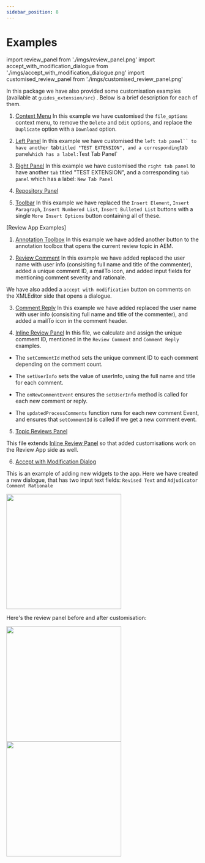 ```yaml
---
sidebar_position: 8
---
```


# Examples

import review_panel from './imgs/review_panel.png'
import accept_with_modification_dialogue from './imgs/accept_with_modification_dialogue.png'
import customised_review_panel from './imgs/customised_review_panel.png'

In this package we have also provided some customisation examples (available at `guides_extension/src`) . Below is a brief description for each of them.

1. [Context Menu](./../../src/file_options.ts)
In this example we have customised the `file_options` context menu, to remove the `Delete` and `Edit` options, and replace the `Duplicate` option with a `Download` option.

2. [Left Panel](../../src/left_panel_container.ts)
In this example we have customised the `left tab panel`` to have another `tab` titled "TEST EXTENSION", and a corresponding `tab panel` which has a label: `Test Tab Panel`

3. [Right Panel](../../src/right_panel_container.ts)
In this example we have customised the `right tab panel` to have another `tab` titled "TEST EXTENSION", and a corresponding `tab panel` which has a label: `New Tab Panel`

4. [Repository Panel](../../src/repository_panel.ts)

5. [Toolbar](../../src/toolbar.ts)
In this example we have replaced the `Insert Element`, `Insert Paragraph`, `Insert Numbered List`, `Insert Bulleted List` buttons with a single `More Insert Options` button containing all of these.

[Review App Examples]
1. [Annotation Toolbox](../../src/review_app_examples/annotation_extension.ts)
In this example we have added another button to the annotation toolbox that opens the current review topic in AEM.

2. [Review Comment](../../src/review_app_examples/review_comment.ts)
In this example we have added replaced the user name with user info (consisiting full name and title of the commenter), added a unique comment ID, a mailTo icon, and added input fields for mentioning comment severity and rationale. 

We have also added a `accept with modification` button on comments on the XMLEditor side that opens a dialogue.

3. [Comment Reply](../../src/review_app_examples/comment_reply.ts)
In this example we have added replaced the user name with user info (consisiting full name and title of the commenter), and added a mailTo icon in the comment header.

4. [Inline Review Panel](../../src/review_app_examples/inline_review_panel.ts)
In this file, we calculate and assign the unique comment ID, mentioned in the `Review Comment` and `Comment Reply` examples. 

- The `setCommentId` method sets the unique comment ID to each comment depending on the comment count.

- The `setUserInfo` sets the value of userInfo, using the full name and title for each comment.

- The `onNewCommentEvent` ensures the `setUserInfo` method is called for each new comment or reply.

- The `updatedProcessComments` function runs for each new comment Event, and ensures that `setCommentId` is called if we get a new comment event.

5. [Topic Reviews Panel](../../src/review_app_examples/topic_reviews.ts)

This file extends [Inline Review Panel](../../src/review_app_examples/inline_review_panel.ts) so that added customisations work on the Review App side as well.

6. [Accept with Modification Dialog](../../src/review_app_examples/accept_with_modification_dialog.ts)

This is an example of adding new widgets to the app. Here we have created a new dialogue, that has two input text fields: `Revised Text` and `Adjudicator Comment Rationale`

<img
  src={accept_with_modification_dialogue}
  width= "300px"
/>

Here's the review panel before and after customisation:


<img
  src={review_panel}
  width= "300"
/>              <img
  src={customised_review_panel}
  width= "300"
/>